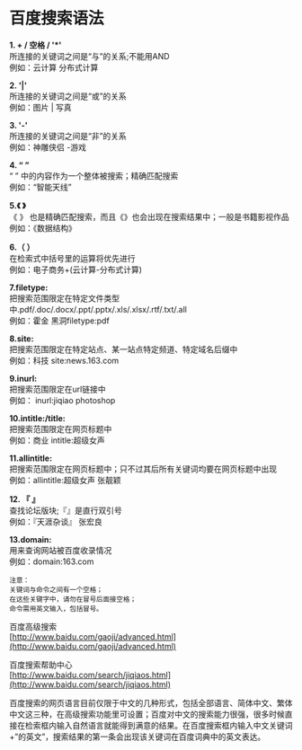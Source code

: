 # 百度搜索语法

**1. + / 空格 / '\*'**  
所连接的关键词之间是“与”的关系;不能用AND  
例如：云计算 分布式计算

**2. '\|'**  
所连接的关键词之间是“或”的关系  
例如：图片 \| 写真

**3. '-'**  
所连接的关键词之间是“非”的关系  
例如：神雕侠侣 -游戏

**4. “ ”**  
“ ” 中的内容作为一个整体被搜索；精确匹配搜索  
例如：“智能天线”

**5.《 》**  
《 》 也是精确匹配搜索，而且《》也会出现在搜索结果中；一般是书籍影视作品  
例如：《数据结构》

**6.（ ）**  
在检索式中括号里的运算将优先进行  
例如：电子商务+\(云计算-分布式计算\)

**7.filetype:**  
把搜索范围限定在特定文件类型中.pdf/.doc/.docx/.ppt/.pptx/.xls/.xlsx/.rtf/.txt/.all  
例如：霍金 黑洞filetype:pdf

**8.site:**  
把搜索范围限定在特定站点、某一站点特定频道、特定域名后缀中  
例如：科技 site:news.163.com

**9.inurl:**  
把搜索范围限定在url链接中  
例如： inurl:jiqiao photoshop

**10.intitle:/title:**  
把搜索范围限定在网页标题中  
例如：商业 intitle:超级女声

**11.allintitle:**  
把搜索范围限定在网页标题中；只不过其后所有关键词均要在网页标题中出现  
例如：allintitle:超级女声 张靓颖

**12. 『 』**  
查找论坛版块;『』是直行双引号  
例如：『天涯杂谈』 张宏良

**13.domain:**  
用来查询网站被百度收录情况  
例如：domain:163.com

```text
注意：
关键词与命令之间有一个空格；
在这些关键字中，请勿在冒号后面接空格；
命令需用英文输入，包括冒号。
```

百度高级搜索  
[http://www.baidu.com/gaoji/advanced.html](http://www.baidu.com/gaoji/advanced.html)

百度搜索帮助中心  
[http://www.baidu.com/search/jiqiaos.html](http://www.baidu.com/search/jiqiaos.html)

百度搜索的网页语言目前仅限于中文的几种形式，包括全部语言、简体中文、繁体中文这三种，在高级搜索功能里可设置；百度对中文的搜索能力很强，很多时候直接在检索框内输入自然语言就能得到满意的结果。在百度搜索框内输入中文关键词+”的英文”，搜索结果的第一条会出现该关键词在百度词典中的英文表达。

